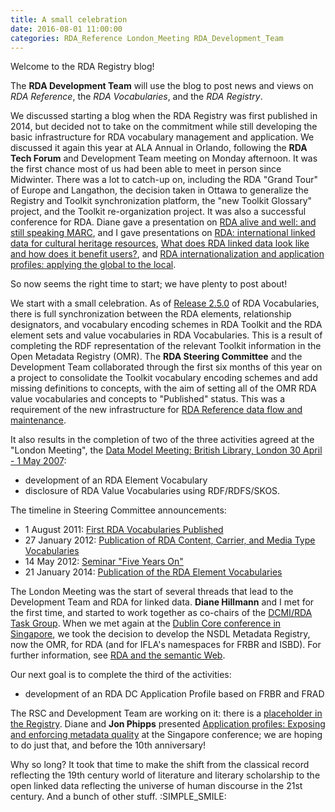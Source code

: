 ```yaml
---
title: A small celebration
date: 2016-08-01 11:00:00
categories: RDA_Reference London_Meeting RDA_Development_Team
---
```


Welcome to the RDA Registry blog!

The **RDA Development Team** will use the blog to post news and views on *RDA Reference*, the *RDA Vocabularies*, and the *RDA Registry*.

We discussed starting a blog when the RDA Registry was first published in 2014, but decided not to take on the commitment while still developing the basic infrastructure for RDA vocabulary management and application. We discussed it again this year at ALA Annual in Orlando, following the **RDA Tech Forum** and Development Team meeting on Monday afternoon. It was the first chance most of us had been able to meet in person since Midwinter. There was a lot to catch-up on, including the RDA "Grand Tour" of Europe and Langathon, the decision taken in Ottawa to generalize the Registry and Toolkit synchronization platform, the "new Toolkit Glossary" project, and the Toolkit re-organization project. It was also a successful conference for RDA. Diane gave a presentation on [RDA alive and well: and still speaking MARC](http://www.slideshare.net/smartbroad/rda-alive-and-well-and-still-speaking-marc), and I gave presentations on [RDA: international linked data for cultural heritage resources](http://www.gordondunsire.com/pubs/pres/RDAGlobalGobal.pptx), [What does RDA linked data look like and how does it benefit users?](http://www.gordondunsire.com/pubs/pres/RDALDLook.pptx), and [RDA internationalization and application profiles: applying the global to the local](http://www.gordondunsire.com/pubs/pres/RDAInterAP.pptx).

So now seems the right time to start; we have plenty to post about!

We start with a small celebration. As of [Release 2.5.0](https://github.com/RDARegistry/RDA-Vocabularies/releases/tag/v2.5.0) of RDA Vocabularies, there is full synchronization between the RDA elements, relationship designators, and vocabulary encoding schemes in RDA Toolkit and the RDA element sets and value vocabularies in RDA Vocabularies. This is a result of completing the RDF representation of the relevant Toolkit information in the Open Metadata Registry (OMR). The **RDA Steering Committee** and the Development Team collaborated through the first six months of this year on a project to consolidate the Toolkit vocabulary encoding schemes and add missing definitions to concepts, with the aim of setting all of the OMR RDA value vocabularies and concepts to "Published" status. This was a requirement of the new infrastructure for [RDA Reference data flow and maintenance](http://www.rdaregistry.info/rgAbout/rdadataflow.html).

It also results in the completion of two of the three activities agreed at the "London Meeting", the [Data Model Meeting: British Library, London 30 April - 1 May 2007](http://www.bl.uk/bibliographic/meeting.html):

* development of an RDA Element Vocabulary
* disclosure of RDA Value Vocabularies using RDF/RDFS/SKOS.

The timeline in Steering Committee announcements:

* 1 August 2011: [First RDA Vocabularies Published](http://www.rda-jsc.org/archivedsite/rdavoc.html])
* 27 January 2012: [Publication of RDA Content, Carrier, and Media Type Vocabularies](http://www.rda-jsc.org/archivedsite/rdatypespublish.html)
* 14 May 2012: [Seminar "Five Years On"](http://www.rda-jsc.org/archivedsite/fiveyearson.html)
* 21 January 2014: [Publication of the RDA Element Vocabularies](http://www.rda-jsc.org/archivedsite/RDAelementvocabs.html)

The London Meeting was the start of several threads that lead to the Development Team and RDA for linked data. **Diane Hillmann** and I met for the first time, and started to work together as co-chairs of the [DCMI/RDA Task Group](http://wiki.dublincore.org/index.php/Bibliographic_Metadata_Task_Group). When we met again at the [Dublin Core conference in Singapore](http://dcpapers.dublincore.org/pubs/issue/view/30), we took the decision to develop the NSDL Metadata Registry, now the OMR, for RDA (and for IFLA's namespaces for FRBR and ISBD). For further information, see [RDA and the semantic Web](http://digital.casalini.it/9788876560132).

Our next goal is to complete the third of the activities:

* development of an RDA DC Application Profile based on FRBR and FRAD

The RSC and Development Team are working on it: there is a [placeholder in the Registry](http://www.rdaregistry.info/Profiles/). Diane and **Jon Phipps** presented [Application profiles: Exposing and enforcing metadata quality](http://dcpapers.dublincore.org/pubs/article/view/866) at the Singapore conference; we are hoping to do just that, and before the 10th anniversary!

Why so long? It took that time to make the shift from the classical record reflecting the 19th century world of literature and literary scholarship to the open linked data reflecting the universe of human discourse in the 21st century. And a bunch of other stuff. :SIMPLE_SMILE: 